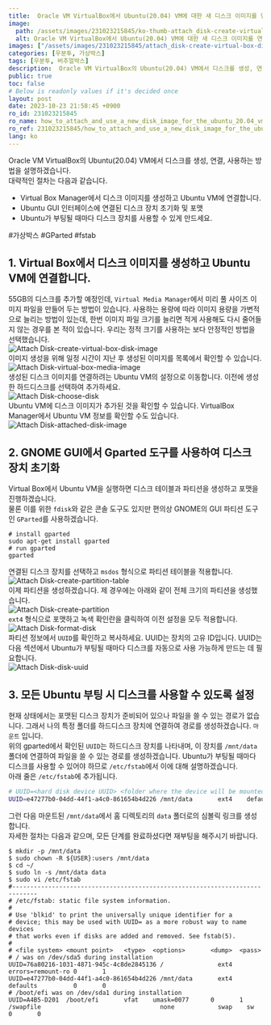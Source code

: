 ```yaml
---
title:  Oracle VM VirtualBox에서 Ubuntu(20.04) VM에 대한 새 디스크 이미지를 연결하고 사용하는 방법
image:
  path: /assets/images/231023215845/ko-thumb-attach_disk-create-virtual-box-disk-image.png
  alt: Oracle VM VirtualBox에서 Ubuntu(20.04) VM에 대한 새 디스크 이미지를 연결하고 사용하는 방법
images: ["/assets/images/231023215845/attach_disk-create-virtual-box-disk-image.png", "/assets/images/231023215845/attach_disk-virtual-box-media-image.png", "/assets/images/231023215845/attach_disk-choose-disk.png", "/assets/images/231023215845/attach_disk-attached-disk-image.png", "/assets/images/231023215845/attach_disk-create-partition-table.png", "/assets/images/231023215845/attach_disk-create-partition.png", "/assets/images/231023215845/attach_disk-format-disk.png", "/assets/images/231023215845/attach_disk-disk-uuid.png"]
categories: [우분투, 가상박스]
tags: [우분투, 버추얼박스]
description:  Oracle VM VirtualBox의 Ubuntu(20.04) VM에서 디스크를 생성, 연결, 사용하는 방법을 설명하겠습니다. 대략적인 절차는 다음과 같습니다. #가상박스 #GParted #fstab
public: true
toc: false
# Below is readonly values if it's decided once
layout: post
date: 2023-10-23 21:58:45 +0900
ro_id: 231023215845
ro_name: how_to_attach_and_use_a_new_disk_image_for_the_ubuntu_20.04_vm_in_oracle_vm_virtualbox
ro_ref: 231023215845/how_to_attach_and_use_a_new_disk_image_for_the_ubuntu_20.04_vm_in_oracle_vm_virtualbox
lang: ko
---
```

Oracle VM VirtualBox의 Ubuntu(20.04) VM에서 디스크를 생성, 연결, 사용하는 방법을 설명하겠습니다.  
대략적인 절차는 다음과 같습니다.  
- Virtual Box Manager에서 디스크 이미지를 생성하고 Ubuntu VM에 연결합니다.
- Ubuntu GUI 인터페이스에 연결된 디스크 장치 초기화 및 포맷
- Ubuntu가 부팅될 때마다 디스크 장치를 사용할 수 있게 만드세요.

#가상박스 #GParted #fstab  
## 1. Virtual Box에서 디스크 이미지를 생성하고 Ubuntu VM에 연결합니다.
55GB의 디스크를 추가할 예정인데, `Virtual Media Manager`에서 미리 풀 사이즈 이미지 파일을 만들어 두는 방법이 있습니다. 사용하는 용량에 따라 이미지 용량을 가변적으로 늘리는 방법이 있는데, 한번 이미지 파일 크기를 늘리면 적게 사용해도 다시 줄어들지 않는 경우를 본 적이 있습니다. 우리는 정적 크기를 사용하는 보다 안정적인 방법을 선택했습니다.  
![Attach Disk-create-virtual-box-disk-image](/assets/images/231023215845/attach_disk-create-virtual-box-disk-image.png)  
이미지 생성을 위해 일정 시간이 지난 후 생성된 이미지를 목록에서 확인할 수 있습니다.  
![Attach Disk-virtual-box-media-image](/assets/images/231023215845/attach_disk-virtual-box-media-image.png)  
생성된 디스크 이미지를 연결하려는 Ubuntu VM의 설정으로 이동합니다. 이전에 생성한 하드디스크를 선택하여 추가하세요.  
![Attach Disk-choose-disk](/assets/images/231023215845/attach_disk-choose-disk.png)  
Ubuntu VM에 디스크 이미지가 추가된 것을 확인할 수 있습니다. VirtualBox Manager에서 Ubuntu VM 정보를 확인할 수도 있습니다.  
![Attach Disk-attached-disk-image](/assets/images/231023215845/attach_disk-attached-disk-image.png)  
## 2. GNOME GUI에서 Gparted 도구를 사용하여 디스크 장치 초기화
Virtual Box에서 Ubuntu VM을 실행하면 디스크 테이블과 파티션을 생성하고 포맷을 진행하겠습니다.  
물론 이를 위한 `fdisk`와 같은 콘솔 도구도 있지만 편의상 GNOME의 GUI 파티션 도구인 `GParted`를 사용하겠습니다.  

```shell
# install gparted
sudo apt-get install gparted
# run gparted
gparted
```
연결된 디스크 장치를 선택하고 `msdos` 형식으로 파티션 테이블을 적용합니다.  
![Attach Disk-create-partition-table](/assets/images/231023215845/attach_disk-create-partition-table.png)  
이제 파티션을 생성하겠습니다. 제 경우에는 아래와 같이 전체 크기의 파티션을 생성했습니다.  
![Attach Disk-create-partition](/assets/images/231023215845/attach_disk-create-partition.png)  
`ext4` 형식으로 포맷하고 녹색 확인란을 클릭하여 이전 설정을 모두 적용합니다.  
![Attach Disk-format-disk](/assets/images/231023215845/attach_disk-format-disk.png)  
파티션 정보에서 `UUID`를 확인하고 복사하세요. UUID는 장치의 고유 ID입니다. UUID는 다음 섹션에서 Ubuntu가 부팅될 때마다 디스크를 자동으로 사용 가능하게 만드는 데 필요합니다.  
![Attach Disk-disk-uuid](/assets/images/231023215845/attach_disk-disk-uuid.png)  
## 3. 모든 Ubuntu 부팅 시 디스크를 사용할 수 있도록 설정
현재 상태에서는 포맷된 디스크 장치가 준비되어 있으나 파일을 쓸 수 있는 경로가 없습니다. 그래서 나의 특정 폴더를 하드디스크 장치에 연결하여 경로를 생성하겠습니다. `마운트` 입니다.  
위의 gparted에서 확인된 `UUID`는 하드디스크 장치를 나타내며, 이 장치를 `/mnt/data` 폴더에 연결하여 파일을 쓸 수 있는 경로를 생성하겠습니다. Ubuntu가 부팅될 때마다 디스크를 사용할 수 있어야 하므로 `/etc/fstab`에서 이에 대해 설명하겠습니다.  
아래 줄은 `/etc/fstab`에 추가됩니다.  

```bash
# UUID=<hard disk device UUID> <folder where the device will be mounted> ext4    defaults          0       0 
UUID=e47277b0-04dd-44f1-a4c0-861654b4d226 /mnt/data       ext4    defaults          0       0 
```
그런 다음 마운트된 `/mnt/data`에서 홈 디렉토리의 `data` 폴더로의 심볼릭 링크를 생성합니다.  
자세한 절차는 다음과 같으며, 모든 단계를 완료하셨다면 재부팅을 해주시기 바랍니다.  

```shell
$ mkdir -p /mnt/data
$ sudo chown -R ${USER}:users /mnt/data
$ cd ~/
$ sudo ln -s /mnt/data data
$ sudo vi /etc/fstab  
#-----------------------------------------------------------------------------
# /etc/fstab: static file system information.
#
# Use 'blkid' to print the universally unique identifier for a
# device; this may be used with UUID= as a more robust way to name devices
# that works even if disks are added and removed. See fstab(5).
#
# <file system> <mount point>   <type>  <options>       <dump>  <pass>
# / was on /dev/sda5 during installation
UUID=76a80216-1031-4871-945c-4c8de2845136 /               ext4    errors=remount-ro 0       1
UUID=e47277b0-04dd-44f1-a4c0-861654b4d226 /mnt/data       ext4    defaults          0       0 
# /boot/efi was on /dev/sda1 during installation
UUID=A4B5-D201  /boot/efi       vfat    umask=0077      0       1
/swapfile                                 none            swap    sw              0       0
```
